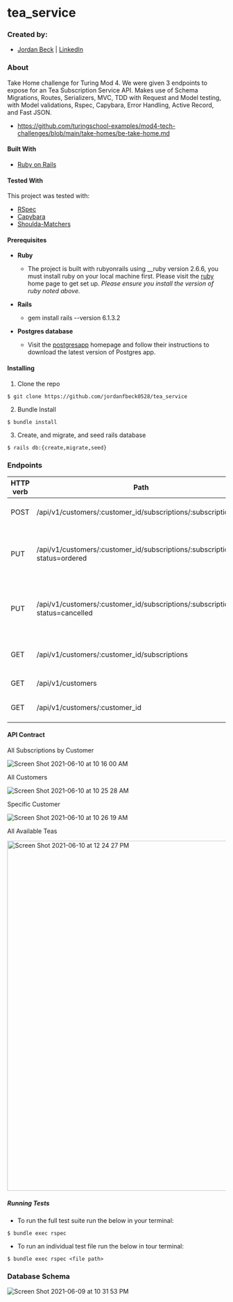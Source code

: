 # tea_service

### Created by:

- [Jordan Beck](https://github.com/jordanfbeck0528) | [LinkedIn](https://www.linkedin.com/in/jordan-f-beck/)

### About

Take Home challenge for Turing Mod 4. We were given 3 endpoints to expose for an Tea Subscription Service API. Makes use of Schema Migrations, Routes, Serializers, MVC, TDD with Request and Model testing, with Model validations, Rspec, Capybara, Error Handling, Active Record, and Fast JSON.  

- https://github.com/turingschool-examples/mod4-tech-challenges/blob/main/take-homes/be-take-home.md

#### Built With

* [Ruby on Rails](https://rubyonrails.org)


#### Tested With

This project was tested with:
* [RSpec](https://rspec.info/)
* [Capybara](https://github.com/teamcapybara/capybara)
* [Shoulda-Matchers](https://github.com/thoughtbot/shoulda-matchers)

#### Prerequisites

* __Ruby__

  - The project is built with rubyonrails using __ruby version 2.6.6, you must install ruby on your local machine first. Please visit the [ruby](https://www.ruby-lang.org/en/documentation/installation/) home page to get set up. _Please ensure you install the version of ruby noted above._

* __Rails__

  - gem install rails --version 6.1.3.2

* __Postgres database__

  - Visit the [postgresapp](https://postgresapp.com/downloads.html) homepage and follow their instructions to download the latest version of Postgres app.

#### Installing

1. Clone the repo
  ```
  $ git clone https://github.com/jordanfbeck0528/tea_service
  ```

2. Bundle Install
  ```
  $ bundle install
  ```

3. Create, and migrate, and seed rails database
  ```
  $ rails db:{create,migrate,seed}
  ```


### Endpoints

HTTP verb   | Path                                                                           | Use
------------|--------------------------------------------------------------------------------|-------------------------------------------
POST        | /api/v1/customers/:customer_id/subscriptions/:subscription_id                  | Create a subscription for Customer
PUT         | /api/v1/customers/:customer_id/subscriptions/:subscription_id?status=ordered   | Update a customer's tea subscription status to ordered)
PUT         | /api/v1/customers/:customer_id/subscriptions/:subscription_id?status=cancelled | Update a customer's tea subscription status to cancelled)
GET         | /api/v1/customers/:customer_id/subscriptions                                   | See customer's total subscriptions
GET         | /api/v1/customers                                                              | View all customer's
GET         | /api/v1/customers/:customer_id                                                 | View one customer's info


#### API Contract

All Subscriptions by Customer

![Screen Shot 2021-06-10 at 10 16 00 AM](https://user-images.githubusercontent.com/68141454/121560578-e492ae80-c9d4-11eb-8ecf-99f1978ed8dd.png)

All Customers

![Screen Shot 2021-06-10 at 10 25 28 AM](https://user-images.githubusercontent.com/68141454/121561972-3ab42180-c9d6-11eb-9308-d5ab66ce6d0a.png)

Specific Customer

![Screen Shot 2021-06-10 at 10 26 19 AM](https://user-images.githubusercontent.com/68141454/121562040-4dc6f180-c9d6-11eb-97a9-b70c40f5fe3d.png)

All Available Teas

<img width="806" alt="Screen Shot 2021-06-10 at 12 24 27 PM" src="https://user-images.githubusercontent.com/68141454/121577500-cdf55300-c9e6-11eb-8ac8-4bcdf753ac0b.png">


##### Running Tests
- To run the full test suite run the below in your terminal:
```
$ bundle exec rspec
```
- To run an individual test file run the below in tour terminal:
```
$ bundle exec rspec <file path>
```


### Database Schema

![Screen Shot 2021-06-09 at 10 31 53 PM](https://user-images.githubusercontent.com/68141454/121465138-7fa66c80-c972-11eb-93b5-b7bc418d9e76.png)
